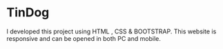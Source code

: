 # TinDog
I developed this project using HTML , CSS &amp; BOOTSTRAP. This website is responsive and can be opened in both PC and mobile.
